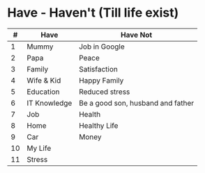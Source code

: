 # Have - Haven't (Till life exist)

| # | Have  | Have Not |
| ------------- | ------------- | ------------- |
| 1 | Mummy | Job in Google |
| 2 | Papa | Peace |
| 3 | Family | Satisfaction |
| 4 | Wife & Kid | Happy Family |
| 5 | Education | Reduced stress |
| 6 | IT Knowledge | Be a good son, husband and father |
| 7 | Job | Health |
| 8 | Home | Healthy Life |
| 9 | Car | Money |
| 10 | My Life |  |
| 11 | Stress |  |
